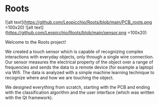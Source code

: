 # Roots

![alt text](https://github.com/Leopicchio/Roots/blob/main/PCB_roots.png =100x20)
![alt text](https://github.com/Leopicchio/Roots/blob/main/sensor.png =100x20)

Welcome to the Roots project! 

We created a touch sensor which is capable of recognizing complex interactions with everyday objects, only through a single wire connection. Our sensor measures the electrical property of the object over a range of frequencies and sends the data to a remote device (for example a laptop) via Wifi. The data is analyzed with a simple machine learning technique to recognize where and how we are touching the object.

We designed everything from scratch, starting with the PCB and ending with the classification algorithm and the user interface (which was written with the Qt framework).
